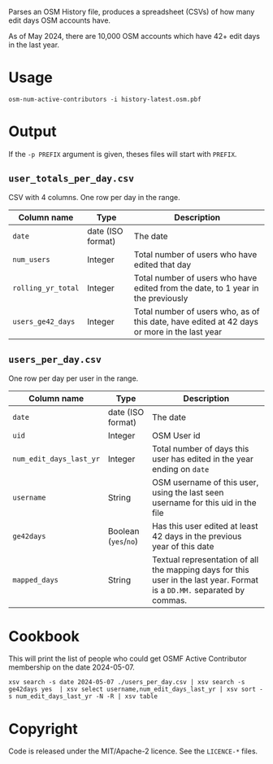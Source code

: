 Parses an OSM History file, produces a spreadsheet (CSVs) of how many edit days
OSM accounts have.

As of May 2024, there are 10,000 OSM accounts which have 42+ edit days in the
last year.

# Usage

	osm-num-active-contributors -i history-latest.osm.pbf

# Output

If the `-p PREFIX` argument is given, theses files will start with `PREFIX`.

## `user_totals_per_day.csv`

CSV with 4 columns. One row per day in the range.

|Column name|Type|Description|
|-----------|----|-----------|
|`date`     |date (ISO format)|The date|
|`num_users`|Integer|Total number of users who have edited that day|
|`rolling_yr_total`|Integer|Total number of users who have edited from the date, to 1 year in the previously|
|`users_ge42_days`|Integer|Total number of users who, as of this date, have edited at 42 days or more in the last year|

## `users_per_day.csv`

One row per day per user in the range.

|Column name|Type|Description|
|-----------|----|-----------|
|`date`     |date (ISO format)|The date|
|`uid`|Integer|OSM User id|
|`num_edit_days_last_yr`|Integer|Total number of days this user has edited in the year ending on `date`|
|`username`|String|OSM username of this user, using the last seen username for this uid in the file|
|`ge42days`|Boolean (`yes`/`no`)|Has this user edited at least 42 days in the previous year of this date|
|`mapped_days`|String|Textual representation of all the mapping days for this user in the last year. Format is a `DD.MM.` separated by commas.|

# Cookbook

This will print the list of people who could get OSMF Active Contributor
membership on the date 2024-05-07.

	xsv search -s date 2024-05-07 ./users_per_day.csv | xsv search -s ge42days yes  | xsv select username,num_edit_days_last_yr | xsv sort -s num_edit_days_last_yr -N -R | xsv table

# Copyright

Code is released under the MIT/Apache-2 licence. See the `LICENCE-*` files.
